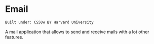 # Email
```bash
Built under: CS50w BY Harvard University
```

A mail application that allows to send and receive mails with a lot other features.
